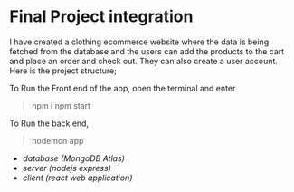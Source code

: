 ﻿# Final Project integration

 I have created a clothing ecommerce website where the data is being fetched from the database and the users can add the products to the cart and place an order and check out. They can also create a user account. Here is the project structure;
 
To Run the Front end of the app, open the terminal and enter 
>npm i
>npm start

To Run the back end, 
>nodemon app

- *database (MongoDB Atlas)*
- *server (nodejs express)*
- *client (react web application)*
 
